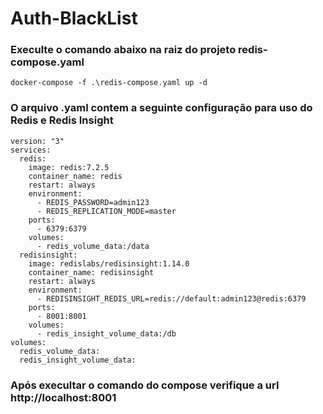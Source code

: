 # Auth-BlackList

<h3>Execulte o comando abaixo na raiz do projeto redis-compose.yaml</h3>

```
docker-compose -f .\redis-compose.yaml up -d
```

<h3>O arquivo .yaml contem a seguinte configuração para uso do Redis e Redis Insight</h3>

```
version: "3"
services:
  redis:
    image: redis:7.2.5
    container_name: redis
    restart: always
    environment:
      - REDIS_PASSWORD=admin123
      - REDIS_REPLICATION_MODE=master
    ports:
      - 6379:6379
    volumes:
      - redis_volume_data:/data
  redisinsight:
    image: redislabs/redisinsight:1.14.0
    container_name: redisinsight
    restart: always
    environment:
      - REDISINSIGHT_REDIS_URL=redis://default:admin123@redis:6379
    ports:
      - 8001:8001
    volumes:
      - redis_insight_volume_data:/db
volumes: 
  redis_volume_data:
  redis_insight_volume_data:
```

<h3>Após execultar o comando do compose verifique a url http://localhost:8001 </h3>
